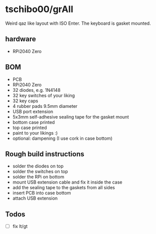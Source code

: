 # tschibo00/grAIl

Weird qaz like layout with ISO Enter.
The keyboard is gasket mounted.

## hardware
- RPi2040 Zero

## BOM
- PCB
- RPi2040 Zero
- 32 diodes, e.g. 1N4148
- 32 key switches of your liking
- 32 key caps
- 4 rubber pads 9.5mm diameter
- USB port extension
- 5x3mm self-adhesive sealing tape for the gasket mount
- bottom case printed
- top case printed
- paint to your likings :)
- optional: dampening (I use cork in case bottom)

## Rough build instructions
- solder the diodes on top
- solder the switches on top
- solder the RPi on bottom
- mount USB extension cable and fix it inside the case
- add the sealing tape to the gaskets from all sides
- insert PCB into case bottom
- attach USB extension

## Todos
- [ ] fix lt/gt
